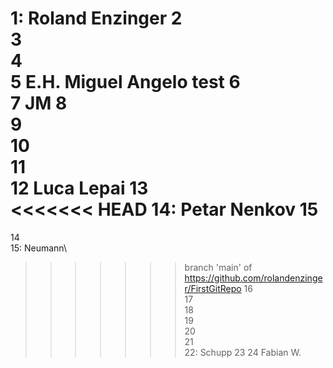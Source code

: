 1: Roland Enzinger
2  
3  
4  
5  E.H. Miguel Angelo test
6  
7  JM
8  
9  
10  
11  
12  Luca Lepai
13  
<<<<<<< HEAD
14: Petar Nenkov
15    
=======
14  
15: Neumann\
>>>>>>> branch 'main' of https://github.com/rolandenzinger/FirstGitRepo
16  
17    
18  
19  
20  
21  
22: Schupp 
23
24 Fabian W.
